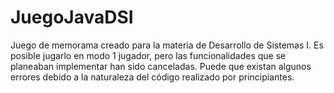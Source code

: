 # JuegoJavaDSI
Juego de memorama creado para la materia de Desarrollo de Sistemas I. 
Es posible jugarlo en modo 1 jugador, pero las funcionalidades que se planeaban implementar han sido canceladas. 
Puede que existan algunos errores debido a la naturaleza del código realizado por principiantes.
